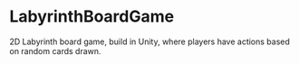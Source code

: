 # LabyrinthBoardGame
2D Labyrinth board game, build in Unity, where players have actions based on random cards drawn.
